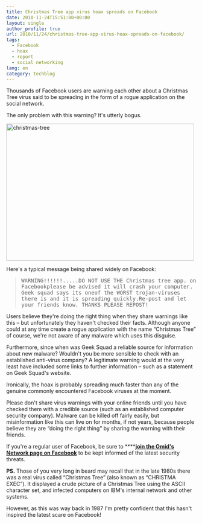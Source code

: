 ```yaml
---
title: Christmas Tree app virus hoax spreads on Facebook
date: 2010-11-24T15:51:00+00:00
layout: single
author_profile: true
url: 2010/11/24/christmas-tree-app-virus-hoax-spreads-on-facebook/
tags:
  - Facebook
  - hoax
  - report
  - social networking
lang: en
category: techblog
---
```

Thousands of Facebook users are warning each other about a Christmas Tree virus said to be spreading in the form of a rogue application on the social network.

The only problem with this warning? It's utterly bogus.

[<img title="christmas-tree" border="0" alt="christmas-tree" src="http://lh4.ggpht.com/_vaUVXcmC3OI/TO0tZQ_p9AI/AAAAAAAADNE/5M3f1v548rQ/christmas-tree_thumb%5B5%5D.jpg?imgmax=800" width="498" height="363" />](http://lh5.ggpht.com/_vaUVXcmC3OI/TO0tXP-TaHI/AAAAAAAADNA/mqUsaBKmk5s/s1600-h/christmas-tree%5B7%5D.jpg)

Here's a typical message being shared widely on Facebook:

> <tt>WARNING!!!!!!.....DO NOT USE THE Christmas tree app. on Facebookplease be advised it will crash your computer. Geek squad says its oneof the WORST trojan-viruses there is and it is spreading quickly.Re-post and let your friends know. THANKS PLEASE REPOST!</tt>

Users believe they're doing the right thing when they share warnings like this – but unfortunately they haven't checked their facts. Although anyone could at any time create a rogue application with the name “Christmas Tree” of course, we're not aware of any malware which uses this disguise.

Furthermore, since when was Geek Squad a reliable source for information about new malware? Wouldn't you be more sensible to check with an established anti-virus company? A legitimate warning would at the very least have included some links to further information – such as a statement on Geek Squad's website.

Ironically, the hoax is probably spreading much faster than any of the genuine commonly encountered Facebook viruses at the moment.

Please don't share virus warnings with your online friends until you have checked them with a credible source (such as an established computer security company). Malware can be killed off fairly easily, but misinformation like this can live on for months, if not years, because people believe they are “doing the right thing” by sharing the warning with their friends.

If you're a regular user of Facebook, be sure to ****<a href="https://www.facebook.com/omidsnetwork" target="_blank"><strong>join the Omid's Network page on Facebook</strong></a> to be kept informed of the latest security threats.

**PS.** Those of you very long in beard may recall that in the late 1980s there was a real virus called “Christmas Tree” (also known as “CHRISTMA EXEC”). It displayed a crude picture of a Christmas Tree using the ASCII character set, and infected computers on IBM's internal network and other systems.

However, as this was way back in 1987 I'm pretty confident that this hasn't inspired the latest scare on Facebook!